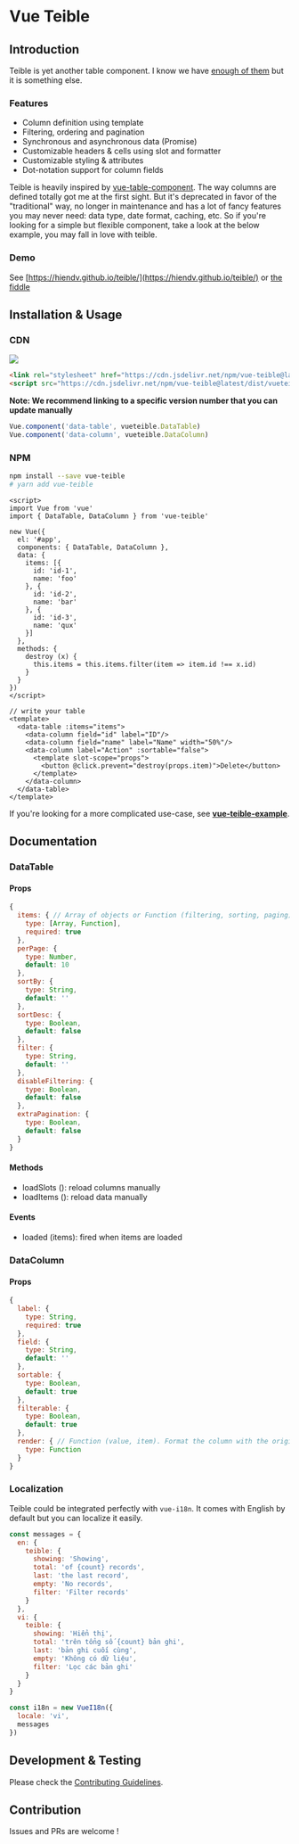 # Vue Teible
## Introduction
Teible is yet another table component. I know we have [enough of them](https://github.com/vuejs/awesome-vue#table) but it is something else.

### Features
- Column definition using template
- Filtering, ordering and pagination
- Synchronous and asynchronous data (Promise)
- Customizable headers & cells using slot and formatter
- Customizable styling & attributes
- Dot-notation support for column fields

Teible is heavily inspired by [vue-table-component](https://github.com/spatie/vue-table-component). The way columns are defined totally got me at the first sight. But it's deprecated in favor of the "traditional" way, no longer in maintenance and has a lot of fancy features you may never need: data type, date format, caching, etc. So if you're looking for a simple but flexible component, take a look at the below example, you may fall in love with teible.

### Demo
See [https://hiendv.github.io/teible/](https://hiendv.github.io/teible/) or [the fiddle](https://jsfiddle.net/o4m7k1z6/6/)

## Installation & Usage
### CDN
[![](https://data.jsdelivr.com/v1/package/npm/vue-teible/badge)](https://www.jsdelivr.com/package/npm/vue-teible)
```html
<link rel="stylesheet" href="https://cdn.jsdelivr.net/npm/vue-teible@latest/dist/vueteible.css" crossorigin="anonymous">
<script src="https://cdn.jsdelivr.net/npm/vue-teible@latest/dist/vueteible.iife.js" crossorigin="anonymous"></script>
```
**Note: We recommend linking to a specific version number that you can update manually**
```js
Vue.component('data-table', vueteible.DataTable)
Vue.component('data-column', vueteible.DataColumn)
```

### NPM
```bash
npm install --save vue-teible
# yarn add vue-teible
```

```vue
<script>
import Vue from 'vue'
import { DataTable, DataColumn } from 'vue-teible'

new Vue({
  el: '#app',
  components: { DataTable, DataColumn },
  data: {
    items: [{
      id: 'id-1',
      name: 'foo'
    }, {
      id: 'id-2',
      name: 'bar'
    }, {
      id: 'id-3',
      name: 'qux'
    }]
  },
  methods: {
    destroy (x) {
      this.items = this.items.filter(item => item.id !== x.id)
    }
  }
})
</script>

// write your table
<template>
  <data-table :items="items">
    <data-column field="id" label="ID"/>
    <data-column field="name" label="Name" width="50%"/>
    <data-column label="Action" :sortable="false">
      <template slot-scope="props">
        <button @click.prevent="destroy(props.item)">Delete</button>
      </template>
    </data-column>
  </data-table>
</template>
```

If you're looking for a more complicated use-case, see **[vue-teible-example](/packages/vue-teible-example)**.
## Documentation
### DataTable
#### Props
```js
{
  items: { // Array of objects or Function (filtering, sorting, paging)
    type: [Array, Function],
    required: true
  },
  perPage: {
    type: Number,
    default: 10
  },
  sortBy: {
    type: String,
    default: ''
  },
  sortDesc: {
    type: Boolean,
    default: false
  },
  filter: {
    type: String,
    default: ''
  },
  disableFiltering: {
    type: Boolean,
    default: false
  },
  extraPagination: {
    type: Boolean,
    default: false
  }
}
```
#### Methods
+ loadSlots (): reload columns manually
+ loadItems (): reload data manually

#### Events
+ loaded (items): fired when items are loaded

### DataColumn
#### Props
```js
{
  label: {
    type: String,
    required: true
  },
  field: {
    type: String,
    default: ''
  },
  sortable: {
    type: Boolean,
    default: true
  },
  filterable: {
    type: Boolean,
    default: true
  },
  render: { // Function (value, item). Format the column with the original value reserved at $_[field]
    type: Function
  }
}
```

### Localization
Teible could be integrated perfectly with `vue-i18n`. It comes with English by default but you can localize it easily.
```js
const messages = {
  en: {
    teible: {
      showing: 'Showing',
      total: 'of {count} records',
      last: 'the last record',
      empty: 'No records',
      filter: 'Filter records'
    }
  },
  vi: {
    teible: {
      showing: 'Hiển thị',
      total: 'trên tổng số {count} bản ghi',
      last: 'bản ghi cuối cùng',
      empty: 'Không có dữ liệu',
      filter: 'Lọc các bản ghi'
    }
  }
}

const i18n = new VueI18n({
  locale: 'vi',
  messages
})

```

## Development & Testing
Please check the [Contributing Guidelines](https://github.com/hiendv/teible/blob/master/CONTRIBUTING.md).

## Contribution
Issues and PRs are welcome !
